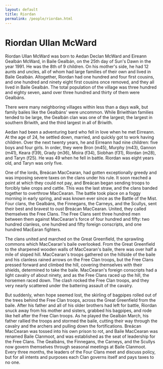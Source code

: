 ```yaml
---	
layout: default	
title: Riordan	
permalink: /people/riordan.html
---
```

# Riordan Ullan McWard

Riordan Ullan McWard was born to Aedan Declan McWard and Eireann Gealbán McWard, in Baile Gealbán, on the 25th day of Sun's Dawn in the year 1991. He was the 8th of 9 children. On his mother's side, he had 12 aunts and uncles, all of whom had large families of their own and lived in Baile Gealbán. Altogether, Riordan had one hundred and four first cousins, and one hundred and ninety eight first cousins once removed, and they all lived in Baile Gealbán. The total population of the village was three hundred and eighty seven, aand over three hundred and thirty of them were Gealbáns. 

There were many neighboring villages within less than a days walk, but family bailes like the Gealbáns' were uncommon. While Briwithian families tended to be large, the Gealbán clan was one of the largest; the largest in southern Briwith, and the third largest in all of Briwith. 

Aedan had been a adventuring bard who fell in love when he met Eirreann. At the age of 24, he settled down, married, and quickly got to work having children. Over the next twenty years, he and Eirreann had nine children: five boys and four girls. In order, they were Bron (m45), Murphy (m43), Gannon (m41), Keara (f39), Grady (m36), Moira (f34), Siobhan (f31), Riordan (m28), and Taryn (f25). He was 49 when he fell in battle. Riordan was eight years old, and Taryn was only five. 

One of the lords, Breácan MacCearan, had gotten exceptionally greedy and was imposing severe taxes on the clans under his rule. It soon reached a point at which they could not pay, and Breácan began sending troops to forcibly take crops and cattle. This was the last straw, and the clans banded together to overthrow MacCearan. The battle took place on a foggy morning in early spring, and was known ever since as the Battle of the Mist. Four clans, the Gealbáns, the Finnegans, the Carneys, and the Scullys, sent their best and bravest to oust Breácan MacCearan. United, they called themselves the Free Clans. The Free Clans sent three hundred men between them against MacCearan's force of four hundred and fifty: two hundred clanless, one hundred and fifty foreign conscripts, and one hundred MacEaran fighters.

The clans united and marched on the Great Greenfield, the sprawling commons which MacCearan's baile overlooked. From the Great Greenfield to the sharpened wooden walls of MacCearan's baile, there was over half a mile of sloped hill. MacCearan's troops gathered on the hillside of the baile and his clanless rained arrows on the Free Clan troops, but the Free Clans pressed forward and climbed the hill, covering themselves with their shields, determined to take the baile. MacCearan's foreign conscripts had a light cavalry of about ninety, and as the Free Clans raced up the hill, the horsemen raced down. The clash rocked the Free Clan troops, and they very nearly scattered under the battering assault of the cavalry.

But suddenly, when hope seemed lost, the skirling of bagpipes rolled out of the trees behind the Free Clan troops, across the Great Greenfield from the baile. After his father and all of his older brothers had left for battle, Riordan snuck away from his mother and sisters, grabbed his bagpipes, and rode like hell after the Free Clan troops. As he played the Gealbán March, his father rallied the troops and stormed the baile, cutting their way through the cavalry and the archers and pulling down the fortifications. Breácan MacCearan was tossed into his own prison to rot, and Baile MacCearan was renamed Baile Clanmoot, and was established as the seat of leadership for the Free Clans. The Gealbáns, the Finnegans, the Carneys, and the Scullys now govern themselves through seasonal meetings at Baile Clanmoot. Every three months, the leaders of the Four Clans meet and discuss policy, but for all intents and purposes each Clan governs itself and pays taxes to no one.
